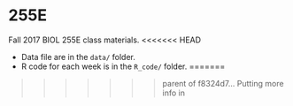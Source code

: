# 255E

Fall 2017 BIOL 255E class materials. 
<<<<<<< HEAD

* Data file are in the `data/` folder.
* R code for each week is in the `R_code/` folder.
=======
>>>>>>> parent of f8324d7... Putting more info in
